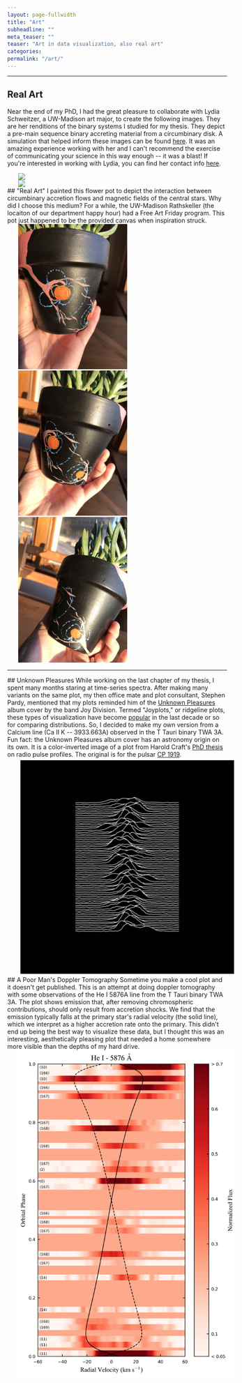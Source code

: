 ```yaml
---
layout: page-fullwidth
title: "Art"
subheadline: ""
meta_teaser: ""
teaser: "Art in data visualization, also real art"
categories:
permalink: "/art/"
---
```

<!--more-->
<hr>

## Real Art
Near the end of my PhD, I had the great pleasure to collaborate with Lydia Schweitzer, a UW-Madison art major, to create the following images. They are her renditions of the binary systems I studied for my thesis. They depict a pre-main sequence binary accreting material from a circumbinary disk. A simulation that helped inform these images can be found <a href='https://tofflemire.github.io/photometry/'>here</a>. It was an amazing experience working with her and I can't recommend the exercise of communicating your science in this way enough -- it was a blast! If you're interested in working with Lydia, you can find her contact info <a href='https://www.linkedin.com/in/lydia-schweitzer-73189916b' target='blank'>here</a>.

<img src="/local_files/binary_final_zoom1.png" width="500" ALIGN="left" HSPACE="25">
<img src="/local_files/binary_final_zoom2.png" width="500" ALIGN="left" HSPACE="25">

<hr>
## "Real Art"
I painted this flower pot to depict the interaction between circumbinary accretion flows and magnetic fields of the central stars. Why did I choose this medium? For a while, the UW-Madison Rathskeller (the locaiton of our department happy hour) had a Free Art Friday program. This pot just happened to be the provided canvas when inspiration struck.
<img src="/local_files/Pot1.jpeg" width="250" HSPACE="25">
<img src="/local_files/Pot2.jpeg" width="250" HSPACE="25">
<img src="/local_files/Pot3.jpeg" width="250" HSPACE="25">

<hr>
## Unknown Pleasures
While working on the last chapter of my thesis, I spent many months staring at time-series spectra. After making many variants on the same plot, my then office mate and plot consultant, Stephen Pardy, mentioned that my plots reminded him of the <a href='https://en.wikipedia.org/wiki/Unknown_Pleasures' target='blank'>Unknown Pleasures</a> album cover by the band Joy Division. Termed "Joyplots," or ridgeline plots, these types of visualization have become <a href='https://blog.revolutionanalytics.com/2017/07/joyplots.html' target='blank'>popular</a> in the last decade or so for comparing distributions. So, I decided to make my own version from a Calcium line (Ca II K -- 3933.663A) observed in the T Tauri binary TWA 3A. Fun fact: the Unknown Pleasures album cover has an astronomy origin on its own. It is a color-inverted image of a plot from Harold Craft's <a href='http://adsabs.harvard.edu/abs/1970PhDT.........8C' target='blank'>PhD thesis</a> on radio pulse profiles. The original is for the pulsar <a href='https://en.wikipedia.org/wiki/PSR_B1919%2B21' target='blank'>CP 1919</a>. 
<img src="/local_files/TWA_JD.png" width="500" ALIGN="left" HSPACE="25">

<hr>
## A Poor Man's Doppler Tomography
Sometime you make a cool plot and it doesn't get published. This is an attempt at doing doppler tomography with some observations of the He I 5876A line from the T Tauri binary TWA 3A. The plot shows emission that, after removing chromospheric contributions, should only result from accretion shocks. We find that the emission typically falls at the primary star's radial velocity (the solid line), which we interpret as a higher accretion rate onto the primary. This didn't end up being the best way to visualize these data, but I thought this was an interesting, aesthetically pleasing plot that needed a home somewhere more visible than the depths of my hard drive.
<img src="/local_files/TWA_HeI_2d_linear_Reds_sub.png" width="500" ALIGN="left" HSPACE="25">

